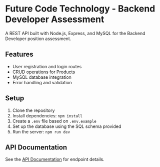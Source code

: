 # Future Code Technology - Backend Developer Assessment

A REST API built with Node.js, Express, and MySQL for the Backend Developer position assessment.

## Features

- User registration and login routes
- CRUD operations for Products
- MySQL database integration
- Error handling and validation

## Setup

1. Clone the repository
2. Install dependencies: `npm install`
3. Create a `.env` file based on `.env.example`
4. Set up the database using the SQL schema provided
5. Run the server: `npm run dev`

## API Documentation

See the [API Documentation](DOCUMENTATION.md) for endpoint details.
